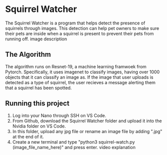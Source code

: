 # Squirrel Watcher
The Squirrel Watcher is a program that helps detect the presence of squirrels through images. This detection can help pet owners to make sure their pets are inside when a squirrel is present to prevent their pets from running off.
image description

## The Algorithm
The algorithm runs on Resnet-19, a machine learning framwoek from Pytorch. Specifically, it uses imagenet to classify images, having over 1000 objects that it can classify an image as. If the image that user uploads is detected as a type of squirrel, the user recieves a message alerting them that a squirrel has been spotted.

## Running this project
1) Log into your Nano through SSH on VS Code.
2) From Github, download the Squirrel Watcher folder and upload it into the Nvidia folder on VS Code.
3) In this folder, upload any jpg file or rename an image file by adding ".jpg" at the end of it.
4) Create a new terminal and type "python3 squirrel-watch.py (image_file_name_here)" and press enter.
video explanation
